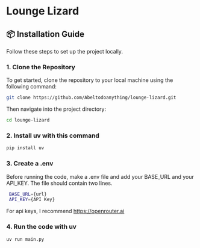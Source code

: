 # Lounge Lizard

## 📦 Installation Guide

Follow these steps to set up the project locally.

### 1. Clone the Repository

To get started, clone the repository to your local machine using the following command:
```bash
git clone https://github.com/Abeltodoanything/lounge-lizard.git 
```
Then navigate into the project directory:
```bash
cd lounge-lizard
```
### 2. Install uv with this command

```bash
pip install uv
```
### 3. Create a .env
Before running the code, make a .env file and add your BASE_URL and your API_KEY. The file should contain two lines.
```bash
 BASE_URL={url}
 API_KEY={API Key}
 ```
For api keys, I recommend https://openrouter.ai

### 4. Run the code with uv
```bash
uv run main.py
```
